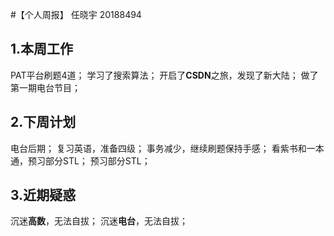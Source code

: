 #【个人周报】 任晓宇 20188494
## 1.本周工作
PAT平台刷题4道；
学习了搜索算法；
开启了**CSDN**之旅，发现了新大陆；
做了第一期电台节目；
## 2.下周计划
电台后期；
复习英语，准备四级；
事务减少，继续刷题保持手感；
看紫书和一本通，预习部分STL；
预习部分STL；
## 3.近期疑惑
沉迷**高数**，无法自拔；
沉迷**电台**，无法自拔；
